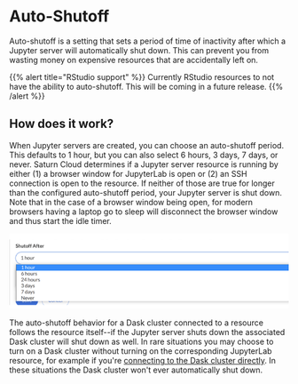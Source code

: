 # Auto-Shutoff

Auto-shutoff is a setting that sets a period of time of inactivity after which a Jupyter server will automatically shut down. This can prevent you from wasting money on expensive resources that are accidentally left on.

{{% alert title="RStudio support" %}}
Currently RStudio resources to not have the ability to auto-shutoff. This will be coming in a future release.
{{% /alert %}}

## How does it work?

When Jupyter servers are created, you can choose an auto-shutoff period. This defaults to 1 hour, but you can also select 6 hours, 3 days, 7 days, or never. Saturn Cloud determines if a Jupyter server resource is running by either (1) a browser window for JupyterLab is open or (2) an SSH connection is open to the resource. If neither of those are true for longer than the configured auto-shutoff period, your Jupyter server is shut down. Note that in the case of a browser window being open, for modern browsers having a laptop go to sleep will disconnect the browser window and thus start the idle timer.

<img src="/images/docs/autoshutoff.png" alt="Select auto-shutoff" class="doc-image">

The auto-shutoff behavior for a Dask cluster connected to a resource follows the resource itself--if the Jupyter server shuts down the associated Dask cluster will shut down as well. In rare situations you may choose to turn on a Dask cluster without turning on the corresponding JupyterLab resource, for example if you're [connecting to the Dask cluster directly](<docs/Using Saturn Cloud/External Connect/azure_external_connect.md>). In these situations the Dask cluster won't ever automatically shut down.
